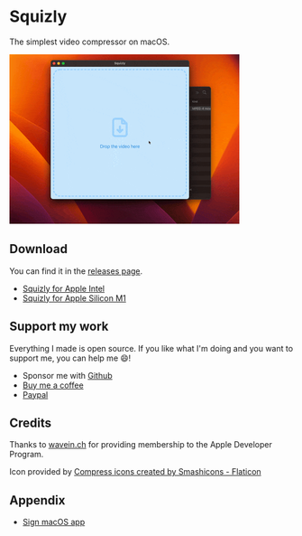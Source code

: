 # Squizly

The simplest video compressor on macOS.

![Squizly in action](resources/preview.gif)

## Download

You can find it in the [releases page](https://github.com/matitalatina/squizly/releases).

- [Squizly for Apple Intel](https://github.com/matitalatina/squizly/releases/download/v1.0.1/Squizly-darwin-x64-1.0.1.zip)
- [Squizly for Apple Silicon M1](https://github.com/matitalatina/squizly/releases/download/v1.0.1/Squizly-darwin-arm64-1.0.1.zip)

## Support my work

Everything I made is open source.
If you like what I'm doing and you want to support me, you can help me 😄!

- Sponsor me with [Github](https://github.com/sponsors/matitalatina)
- [Buy me a coffee](https://www.buymeacoffee.com/mattianatali)
- [Paypal](https://paypal.me/mattianatali)

## Credits

Thanks to [wavein.ch](https://www.wavein.ch/) for providing membership to the Apple Developer Program.

Icon provided by <a href="https://www.flaticon.com/free-icons/compress" title="compress icons">Compress icons created by Smashicons - Flaticon</a>

## Appendix

- [Sign macOS app](https://www.electronforge.io/guides/code-signing/code-signing-macos)
